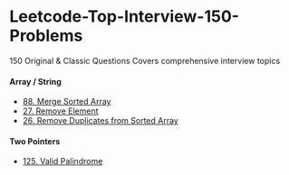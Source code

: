 # Leetcode-Top-Interview-150-Problems
150 Original &amp; Classic Questions Covers comprehensive interview topics

#### Array / String
- [88. Merge Sorted Array](array-string/merge-sorted-array/README.md)  
- [27. Remove Element](/array-string/remove-element/README.md)
- [26. Remove Duplicates from Sorted Array](/array-string//remove-duplicates-from-sorted-array/README.md)

#### Two Pointers
- [125. Valid Palindrome](/two-pointers/valid-palindrome/README.md)